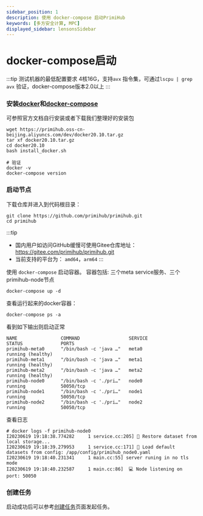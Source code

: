 ```yaml
---
sidebar_position: 1
description: 使用 docker-compose 启动PrimiHub
keywords: [多方安全计算, MPC]
displayed_sidebar: lensonsSidebar
---
```


# docker-compose启动

:::tip
测试机器的最低配置要求 4核16G，支持`avx` 指令集，可通过`lscpu | grep avx` 验证，docker-compose版本2.0以上
:::

### 安装[docker](https://docs.docker.com/install/overview/)和[docker-compose](https://docs.docker.com/compose/install/) 

可参照官方文档自行安装或者下载我们整理好的安装包
```
wget https://primihub.oss-cn-beijing.aliyuncs.com/dev/docker20.10.tar.gz
tar xf docker20.10.tar.gz
cd docker20.10
bash install_docker.sh

# 验证
docker -v
docker-compose version
```

### 启动节点

下载仓库并进入到代码根目录：

```shell
git clone https://github.com/primihub/primihub.git
cd primihub
```

:::tip
* 国内用户如访问GitHub缓慢可使用Gitee仓库地址：https://gitee.com/primihub/primihub.git
* 当前支持的平台为： `amd64`，`arm64`
:::

使用 `docker-compose` 启动容器。
容器包括: 三个meta service服务、三个primihub-node节点

```shell
docker-compose up -d
```

查看运行起来的docker容器：

```shell
docker-compose ps -a
```

看到如下输出则启动正常

```shell
NAME                COMMAND                  SERVICE             STATUS              PORTS
primihub-meta0      "/bin/bash -c 'java …"   meta0               running (healthy)   
primihub-meta1      "/bin/bash -c 'java …"   meta1               running (healthy)   
primihub-meta2      "/bin/bash -c 'java …"   meta2               running (healthy)   
primihub-node0      "/bin/bash -c './pri…"   node0               running             50050/tcp
primihub-node1      "/bin/bash -c './pri…"   node1               running             50050/tcp
primihub-node2      "/bin/bash -c './pri…"   node2               running             50050/tcp
```

查看日志
```
# docker logs -f primihub-node0
I20230619 19:18:38.774282     1 service.cc:205] 💾 Restore dataset from local storage...
I20230619 19:18:39.279953     1 service.cc:171] 📃 Load default datasets from config: /app/config/primihub_node0.yaml
I20230619 19:18:40.231341     1 main.cc:55] server runing in no tls mode
I20230619 19:18:40.232587     1 main.cc:86]  💻 Node listening on port: 50050
```
### 创建任务

启动成功后可以参考[创建任务](https://docs.primihub.com/docs/category/%E5%88%9B%E5%BB%BA%E4%BB%BB%E5%8A%A1)页面发起任务。

<!-- ***让三个节点共同执行一个多方安全计算（MPC）的逻辑回归任务***

```shell
docker run --network=host -it primihub/primihub-node:latest ./primihub-cli --server="127.0.0.1:8050"
```

:::tip 请求任务的节点
  你可以向计算集群中任意一个节点请求计算任务
:::

:::tip 可用的任务参数
通过primihub-cli可以指定以下参数

 1. 请求哪个节点启动任务
 2. 使用哪些共享数据集
 3. 做什么样的隐私计算任务

在这个例子中primihub-cli会使用默认参数向***node 0***请求一个ABY3的三方逻辑回归测试任务，关于cli可以指定的参数请见 ***[公共参数](../create-tasks/cli-params)***
::: -->


